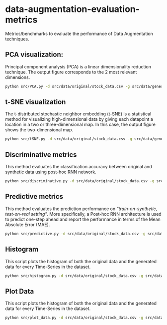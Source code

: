 # data-augmentation-evaluation-metrics
 Metrics/benchmarks to evaluate the performance of Data Augmentation techniques.

## PCA visualization:


Principal component analysis (PCA) is a linear dimensionality reduction technique. The output figure corresponds to the 2 most relevant dimensions.

```bash
python src/PCA.py -d src/data/original/stock_data.csv -g src/data/generated/generated_data.npy
```

## t-SNE visualization

The t-distributed stochastic neighbor embedding (t-SNE) is a statistical method for visualizing high-dimensional data by giving each datapoint a location in a two or three-dimensional map. In this case, the output figure shows the two-dimensional map.  

```bash
python src/tSNE.py -d src/data/original/stock_data.csv -g src/data/generated/generated_data.npy
```

## Discriminative metrics
This method evaluates the classification accuracy between original and synthetic data using post-hoc RNN network.

```bash
python src/discriminative.py -d src/data/original/stock_data.csv -g src/data/generated/generated_data.npy -i 10
```

## Predictive metrics
This method evaluates the prediction performance on *"train-on-synthetic, test-on-real setting"*. More specifically, a Post-hoc RNN architecture is used to predict one-step ahead and report the performance in terms of the Mean Absolute Error (MAE).

```bash
python src/predictive.py -d src/data/original/stock_data.csv -g src/data/generated/generated_data.npy -i 10
```

## Histogram
This script plots the histogram of both the original data and the generated data for every Time-Series in the dataset.

```bash
python src/histogram.py -d src/data/original/stock_data.csv -g src/data/generated/generated_data.npy -l
```

## Plot Data
This script plots the histogram of both the original data and the generated data for every Time-Series in the dataset.

```bash
python src/plot_data.py -d src/data/original/stock_data.csv -g src/data/generated/generated_data.npy -s 1000
```